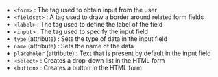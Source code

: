 * `<form>` : The tag used to obtain input from the user
* `<fieldset>` : A tag used to draw a border around related form fields
* `<label>` : The tag used to define the label of the field
* `<input>` : The tag used to specify the input field
* `type` (attribute) : Sets the type of data in the input field
* `name` (attribute) : Sets the name of the data
* `placeholer` (attribute) : Text that is present by default in the input field
* `<select>` : Creates a drop-down list in the HTML form
* `<button>` : Creates a button in the HTML form